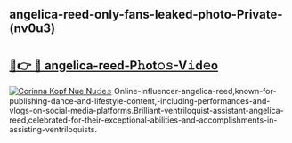 ## angelica-reed-only-fans​-leaked-photo​-Private-(nv0u3)


# <h2><a href="https://mediaupload.pro?title=angelica-reed&ref=git">🔗👉 🔴 angelica-reed-P𝚑ot𝚘𝚜-V𝚒d𝚎o</a></h2>

[![Corinna Kopf Nue Nu𝚍e𝚜](https://i.imgur.com/0qMVB7G.gif)](https://mediaupload.pro?title=angelica-reed&ref=git)
Online-influencer-angelica-reed,known-for-publishing-dance-and-lifestyle-content,-including-performances-and-vlogs-on-social-media-platforms.Brilliant-ventriloquist-assistant-angelica-reed,celebrated-for-their-exceptional-abilities-and-accomplishments-in-assisting-ventriloquists.  